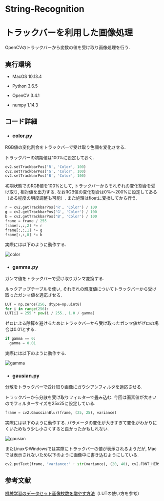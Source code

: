 # String-Recognition
# トラックバーを利用した画像処理
OpenCVのトラックバーから変数の値を受け取り画像処理を行う.

## 実行環境
- MacOS 10.13.4

- Python 3.6.5

- OpenCV 3.4.1

- numpy 1.14.3

## コード詳細
- ### color.py

RGB値の変化割合をトラックバーで受け取り色調を変化させる.


トラックバーの初期値は100%に設定しておく.
```python
cv2.setTrackbarPos('R', 'Color', 100)
cv2.setTrackbarPos('G', 'Color', 100)
cv2.setTrackbarPos('B', 'Color', 100)
```


初期状態でのRGB値を100%として, トラックバーからそれぞれの変化割合を受け取り, 相対値を出力する.
なおRGB値の変化割合は0%〜200%に設定してある（ある程度の明度調整も可能）.
また処理はfloatに変換してから行う.
```python
r = cv2.getTrackbarPos('R', 'Color') / 100
g = cv2.getTrackbarPos('G', 'Color') / 100
b = cv2.getTrackbarPos('B', 'Color') / 100
frame = frame / 255
frame[:,:,2] *= r
frame[:,:,1] *= g
frame[:,:,0] *= b
```

実際には以下のように動作する.

![color](https://user-images.githubusercontent.com/39133269/42129317-b662809e-7cfc-11e8-82ea-b64321192c19.gif)


- ### gamma.py

ガンマ値をトラックバーで受け取りガンマ変換する.


ルックアップテーブルを使い, それぞれの輝度値についてトラックバーから受け取ったガンマ値を適応させる.
```python
LUT = np.zeros(256, dtype=np.uint8)
for i in range(256):
LUT[i] = 255 * pow(i / 255., 1.0 / gamma)
```


ゼロによる除算を避けるためにトラックバーから受け取ったガンマ値がゼロの場合は0.01とする.
```python
if gamma == 0:
  gamma = 0.01
```

実際には以下のように動作する.

![gamma](https://user-images.githubusercontent.com/39133269/42129322-c019cd9a-7cfc-11e8-9490-03c1f86d80a6.gif)


- ### gausian.py

分散をトラックバーで受け取り画像にガウシアンフィルタを適応させる.


トラックバーから分散を受け取りフィルターで畳み込む.
今回は画素値が大きいのでフィルターサイズを25x25に設定している.
```python
frame = cv2.GaussianBlur(frame, (25, 25), variance)
```

実際には以下のように動作する. パラメータの変化が大きすぎて変化がわかりにくいためもう少し小さくすると良かったかもしれない.

![gausian](https://user-images.githubusercontent.com/39133269/42129326-d39dce16-7cfc-11e8-841b-45b3fbac06ff.gif)


またLinuxやWindowsでは実際にトラックバーの値が表示されるようだが, Macでは表示されないため以下のように画像中に書き込むようにしている.

```python
cv2.putText(frame, "variance:" + str(variance), (20, 40), cv2.FONT_HERSHEY_COMPLEX, 0.8, (255,255,255),2)
```

## 参考文献

[機械学習のデータセット画像枚数を増やす方法](https://qiita.com/bohemian916/items/9630661cd5292240f8c7)（LUTの使い方を参考）

